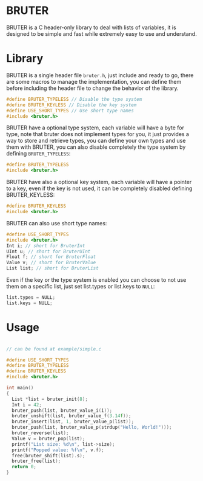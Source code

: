 
# BRUTER

  BRUTER is a C header-only library to deal with lists of variables, it is designed to be simple and fast while extremely easy to use and understand.

# Library

  BRUTER is a single header file `bruter.h`, just include and ready to go, there are some macros to manage the implementation, you can define them before including the header file to change the behavior of the library.

  ```c
  #define BRUTER_TYPELESS // Disable the type system
  #define BRUTER_KEYLESS // Disable the key system
  #define USE_SHORT_TYPES // Use short type names
  #include <bruter.h>
  ```

  BRUTER have a optional type system, each variable will have a byte for type, note that bruter does not implement types for you, it just provides a way to store and retrieve types, you can define your own types and use them with BRUTER, you can also disable completely the type system by defining `BRUTER_TYPELESS`:
  ```c
  #define BRUTER_TYPELESS
  #include <bruter.h>
  ```

  BRUTER have also a optional key system, each variable will have a pointer to a key, even if the key is not used, it can be completely disabled defining BRUTER_KEYLESS:
  ```c
  #define BRUTER_KEYLESS
  #include <bruter.h>
  ```

  BRUTER can also use short type names:

  ```c
  #define USE_SHORT_TYPES
  #include <bruter.h>
  Int i; // short for BruterInt
  UInt u; // short for BruterUInt
  Float f; // short for BruterFloat
  Value v; // short for BruterValue
  List list; // short for BruterList
  ```

  Even if the key or the type system is enabled you can choose to not use them on a specific list, just set list.types or list.keys to `NULL`:
  ```c
  list.types = NULL;
  list.keys = NULL;
  ```

# Usage


  ```c

// can be found at example/simple.c

#define USE_SHORT_TYPES
#define BRUTER_TYPELESS
#define BRUTER_KEYLESS
#include <bruter.h>

int main()
{
    List *list = bruter_init(8);
    Int i = 42;
    bruter_push(list, bruter_value_i(i));
    bruter_unshift(list, bruter_value_f(3.14f));
    bruter_insert(list, 1, bruter_value_p(list));
    bruter_push(list, bruter_value_p(strdup("Hello, World!")));
    bruter_reverse(list);
    Value v = bruter_pop(list);
    printf("List size: %d\n", list->size);
    printf("Popped value: %f\n", v.f);
    free(bruter_shift(list).s);
    bruter_free(list);
    return 0;
}
```
